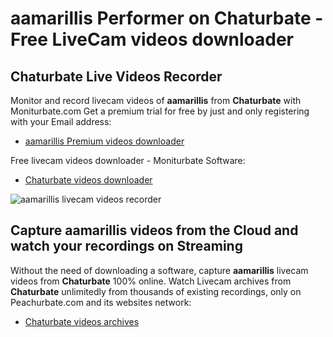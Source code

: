 # aamarillis Performer on Chaturbate - Free LiveCam videos downloader

## Chaturbate Live Videos Recorder

Monitor and record livecam videos of **aamarillis** from **Chaturbate** with Moniturbate.com
Get a premium trial for free by just and only registering with your Email address:
* [aamarillis Premium videos downloader](https://moniturbate.com/request-demo-licence-key.html)

Free livecam videos downloader - Moniturbate Software:
* [Chaturbate videos downloader](https://moniturbate.com/moniturbate-download-software.html)

![aamarillis livecam videos recorder](https://peachurnet.com/templates/moniturbate-software.png)


## Capture aamarillis videos from the Cloud and watch your recordings on Streaming

Without the need of downloading a software, capture **aamarillis** livecam videos from **Chaturbate** 100% online.
Watch Livecam archives from **Chaturbate** unlimitedly from thousands of existing recordings, only on Peachurbate.com and its websites network:
* [Chaturbate videos archives](https://peachurnet.com/)